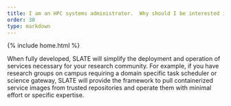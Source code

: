 ```yaml
---
title: I am an HPC systems administrator.  Why should I be interested in SLATE?
order: 30
type: markdown
---
```

{% include home.html %}

When fully developed, SLATE will simplify the deployment and operation of services
necessary for your research community.  For example, if you have research groups on
campus requiring a domain specific task scheduler or science gateway, SLATE will
provide the framework to pull containerized service images from trusted repositories
and operate them with minimal effort or specific expertise.

